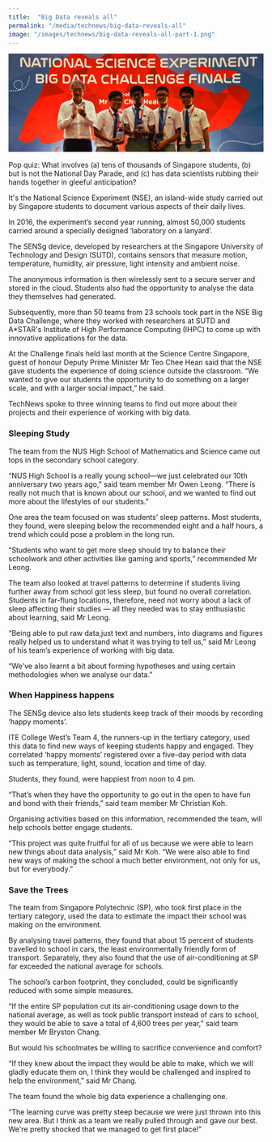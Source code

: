 ```yaml
---
title:  "Big Data reveals all"
permalink: "/media/technews/big-data-reveals-all"
image: "/images/technews/big-data-reveals-all-part-1.png"
---
```


![Big Data reveals all](/images/technews/big-data-reveals-all-part-1.png)

Pop quiz: What involves (a) tens of thousands of Singapore students, (b) but is not the National Day Parade, and (c) has data scientists rubbing their hands together in gleeful anticipation? 

It's the National Science Experiment (NSE), an island-wide study carried out by Singapore students to document various aspects of their daily lives.

In 2016, the experiment’s second year running, almost 50,000 students carried around a specially designed ‘laboratory on a lanyard’. 

The SENSg device, developed by researchers at the Singapore University of Technology and Design (SUTD), contains sensors that measure motion, temperature, humidity, air pressure, light intensity and ambient noise.

The anonymous information is then wirelessly sent to a secure server and stored in the cloud. Students also had the opportunity to analyse the data they themselves had generated.

Subsequently, more than 50 teams from 23 schools took part in the NSE Big Data Challenge, where they worked with researchers at SUTD and A*STAR's Institute of High Performance Computing (IHPC) to come up with innovative applications for the data.

At the Challenge finals held last month at the Science Centre Singapore, guest of honour Deputy Prime Minister Mr Teo Chee Hean said that the NSE gave students the experience of doing science outside the classroom. “We wanted to give our students the opportunity to do something on a larger scale, and with a larger social impact,” he said.  

TechNews spoke to three winning teams to find out more about their projects and their experience of working with big data.

### **Sleeping Study**
The team from the NUS High School of Mathematics and Science came out tops in the secondary school category.

“NUS High School is a really young school—we just celebrated our 10th anniversary two years ago,” said team member Mr Owen Leong. “There is really not much that is known about our school, and we wanted to find out more about the lifestyles of our students.”

One area the team focused on was students’ sleep patterns. Most students, they found, were sleeping below the recommended eight and a half hours, a trend which could pose a problem in the long run.

“Students who want to get more sleep should try to balance their schoolwork and other activities like gaming and sports,” recommended Mr Leong.

The team also looked at travel patterns to determine if students living further away from school got less sleep, but found no overall correlation. Students in far-flung locations, therefore, need not worry about a lack of sleep affecting their studies — all they needed was to stay enthusiastic about learning, said Mr Leong.  

“Being able to put raw data,just text and numbers, into diagrams and figures really helped us to understand what it was trying to tell us,” said Mr Leong of his team’s experience of working with big data.

“We've also learnt a bit about forming hypotheses and using certain methodologies when we analyse our data.”

### **When Happiness happens**
The SENSg device also lets students keep track of their moods by recording ‘happy moments’.

ITE College West’s Team 4, the runners-up in the tertiary category, used this data to find new ways of keeping students happy and engaged. They correlated ‘happy moments’ registered over a five-day period with data such as temperature, light, sound, location and time of day.

Students, they found, were happiest from noon to 4 pm.

“That’s when they have the opportunity to go out in the open to have fun and bond with their friends,” said team member Mr Christian Koh.

Organising activities based on this information, recommended the team, will help schools better engage students.

“This project was quite fruitful for all of us because we were able to learn new things about data analysis,” said Mr Koh. “We were also able to find new ways of making the school a much better environment, not only for us, but for everybody.”

### **Save the Trees**
The team from Singapore Polytechnic (SP), who took first place in the tertiary category, used the data to estimate the impact their school was making on the environment.

By analysing travel patterns, they found that about 15 percent of students travelled to school in cars, the least environmentally friendly form of transport. Separately, they also found that the use of air-conditioning at SP far exceeded the national average for schools.

The school’s carbon footprint, they concluded, could be significantly reduced with some simple measures.

“If the entire SP population cut its air-conditioning usage down to the national average, as well as took public transport instead of cars to school, they would be able to save a total of 4,600 trees per year,” said team member Mr Bryston Chang.

But would his schoolmates be willing to sacrifice convenience and comfort?

“If they knew about the impact they would be able to make, which we will gladly educate them on, I think they would be challenged and inspired to help the environment,” said Mr Chang.  

The team found the whole big data experience a challenging one.

“The learning curve was pretty steep because we were just thrown into this new area. But I think as a team we really pulled through and gave our best. We're pretty shocked that we managed to get first place!”
